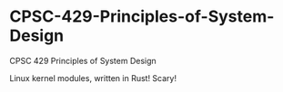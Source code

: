 # CPSC-429-Principles-of-System-Design
CPSC 429 Principles of System Design


Linux kernel modules, written in Rust! Scary!
